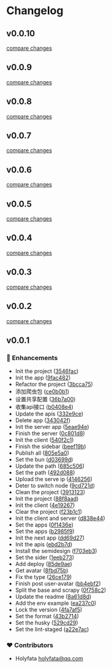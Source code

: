 # Changelog

## v0.0.10

[compare changes](https://github.com/holyfata/gh-profile/compare/v0.0.9...v0.0.10)

## v0.0.9

[compare changes](https://github.com/holyfata/gh-profile/compare/v0.0.8...v0.0.9)

## v0.0.8

[compare changes](https://github.com/holyfata/gh-profile/compare/v0.0.7...v0.0.8)

## v0.0.7

[compare changes](https://github.com/holyfata/gh-profile/compare/v0.0.6...v0.0.7)

## v0.0.6

[compare changes](https://github.com/holyfata/gh-profile/compare/v0.0.5...v0.0.6)

## v0.0.5

[compare changes](https://github.com/holyfata/gh-profile/compare/v0.0.4...v0.0.5)

## v0.0.4

[compare changes](https://github.com/holyfata/gh-profile/compare/v0.0.3...v0.0.4)

## v0.0.3

[compare changes](https://github.com/holyfata/gh-profile/compare/v0.0.2...v0.0.3)

## v0.0.2

[compare changes](https://github.com/holyfata/gh-profile/compare/v0.0.1...v0.0.2)

## v0.0.1

### 🚀 Enhancements

- Init the project ([3546fac](https://github.com/holyfata/gh-profile/commit/3546fac))
- Init the app ([9fac482](https://github.com/holyfata/gh-profile/commit/9fac482))
- Refactor the project ([3bcca75](https://github.com/holyfata/gh-profile/commit/3bcca75))
- 添加爬虫包 ([ce0b0b1](https://github.com/holyfata/gh-profile/commit/ce0b0b1))
- 设置共享配置 ([36b7a00](https://github.com/holyfata/gh-profile/commit/36b7a00))
- 收集api接口 ([b0408e4](https://github.com/holyfata/gh-profile/commit/b0408e4))
- Update the apis ([332e9ce](https://github.com/holyfata/gh-profile/commit/332e9ce))
- Delete app ([343042f](https://github.com/holyfata/gh-profile/commit/343042f))
- Init the server app ([5eae94e](https://github.com/holyfata/gh-profile/commit/5eae94e))
- Finish the server ([0c801d8](https://github.com/holyfata/gh-profile/commit/0c801d8))
- Init the client ([540f2c1](https://github.com/holyfata/gh-profile/commit/540f2c1))
- Finish the sidebar ([beef19b](https://github.com/holyfata/gh-profile/commit/beef19b))
- Publish all ([805e5a0](https://github.com/holyfata/gh-profile/commit/805e5a0))
- Set the bun ([d03699d](https://github.com/holyfata/gh-profile/commit/d03699d))
- Update the path ([685c506](https://github.com/holyfata/gh-profile/commit/685c506))
- Set the path ([492d088](https://github.com/holyfata/gh-profile/commit/492d088))
- Upload the serve ip ([4146256](https://github.com/holyfata/gh-profile/commit/4146256))
- Deter to switch node ([9cd721d](https://github.com/holyfata/gh-profile/commit/9cd721d))
- Clean the project ([3913123](https://github.com/holyfata/gh-profile/commit/3913123))
- Init the project ([88f8aad](https://github.com/holyfata/gh-profile/commit/88f8aad))
- Init the client ([4e19267](https://github.com/holyfata/gh-profile/commit/4e19267))
- Clear the project ([f23b1c1](https://github.com/holyfata/gh-profile/commit/f23b1c1))
- Init the client and server ([d838e44](https://github.com/holyfata/gh-profile/commit/d838e44))
- Set the apps ([0f1436e](https://github.com/holyfata/gh-profile/commit/0f1436e))
- Set the apps ([b2985f9](https://github.com/holyfata/gh-profile/commit/b2985f9))
- Init the next app ([dd69d27](https://github.com/holyfata/gh-profile/commit/dd69d27))
- Init the apis ([ebd2b7d](https://github.com/holyfata/gh-profile/commit/ebd2b7d))
- Install the semidesign ([f703eb3](https://github.com/holyfata/gh-profile/commit/f703eb3))
- Set the sider ([1eeb273](https://github.com/holyfata/gh-profile/commit/1eeb273))
- Add deploy ([85de9ae](https://github.com/holyfata/gh-profile/commit/85de9ae))
- Get avatar ([8fbd75b](https://github.com/holyfata/gh-profile/commit/8fbd75b))
- Fix the type ([26ce179](https://github.com/holyfata/gh-profile/commit/26ce179))
- Finish post user-avatar ([bb4ebf2](https://github.com/holyfata/gh-profile/commit/bb4ebf2))
- Split the base and scrapy ([0f758c2](https://github.com/holyfata/gh-profile/commit/0f758c2))
- Update the readme ([8a61d8d](https://github.com/holyfata/gh-profile/commit/8a61d8d))
- Add the env example ([ea237c0](https://github.com/holyfata/gh-profile/commit/ea237c0))
- Lock the version ([4fa7af5](https://github.com/holyfata/gh-profile/commit/4fa7af5))
- Set the format ([43b2714](https://github.com/holyfata/gh-profile/commit/43b2714))
- Set the husky ([529cd29](https://github.com/holyfata/gh-profile/commit/529cd29))
- Set the lint-staged ([a22e7ac](https://github.com/holyfata/gh-profile/commit/a22e7ac))

### ❤️ Contributors

- Holyfata <holyfata@qq.com>
